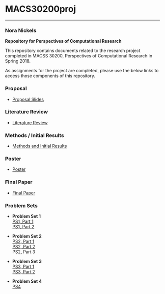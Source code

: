 # MACS30200proj  
_________________________
### Nora Nickels
**Repository for Perspectives of Computational Research**

This repository contains documents related to the research project completed in MACSS 30200, Perspectives of Computational Research in Spring 2018.

As assignments for the project are completed, please use the below links to access those components of this repository.

### Proposal
* [Proposal Slides](Proposal/NickelsProposal.pdf)  

### Literature Review
* [Literature Review](LitReview/Literature_Review.pdf)

### Methods / Initial Results
* [Methods and Initial Results](MethodsResults/Methods_Results.pdf)

### Poster  
* [Poster](Poster/MACSS_POCR_Poster_Spr_2018.pdf)  

### Final Paper  
* [Final Paper](FinalPaper/Nickels_Final_Paper_POCR.pdf)  

### Problem Sets

* **Problem Set 1**  
[PS1, Part 1](ProblemSets/PS1/PS1_Part1.pdf)  
[PS1, Part 2](ProblemSets/PS1/PS1_Part2.pdf)  

* **Problem Set 2**  
[PS2, Part 1](ProblemSets/PS2/PS2_Part1_KD_Estimation.ipynb)  
[PS2, Part 2](ProblemSets/PS2/PS2_Part2_Interaction.pdf)   
PS2, Part 3   

* **Problem Set 3**  
[PS3, Part 1](ProblemSets/PS3/PS3_Part1.md)  
[PS3, Part 2](ProblemSets/PS3/PS3_Part2.md) 

* **Problem Set 4**   
[PS4](ProblemSets/PS4/PS4.ipynb)  

